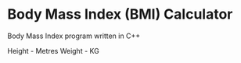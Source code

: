 # Body Mass Index (BMI) Calculator

Body Mass Index program written in C++

Height - Metres
Weight - KG